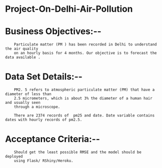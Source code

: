# Project-On-Delhi-Air-Pollution

# Business Objectives:-- 

        Particulate matter (PM ) has been recorded in Delhi to understand the air quality
        on an hourly basis for 4 months. Our objective is to forecast the data available .

# Data Set Details:--

        PM2. 5 refers to atmospheric particulate matter (PM) that have a diameter of less than
        2.5 micrometers, which is about 3% the diameter of a human hair and usually seen
        through a microscope.
        
        There are 2374 records of  pm25 and date. Date variable contains dates with hourly records of pm2.5.

# Acceptance Criteria:--
        Should get the least possible RMSE and the model should be deployed
        using Flask/ RShiny/Heroku.

